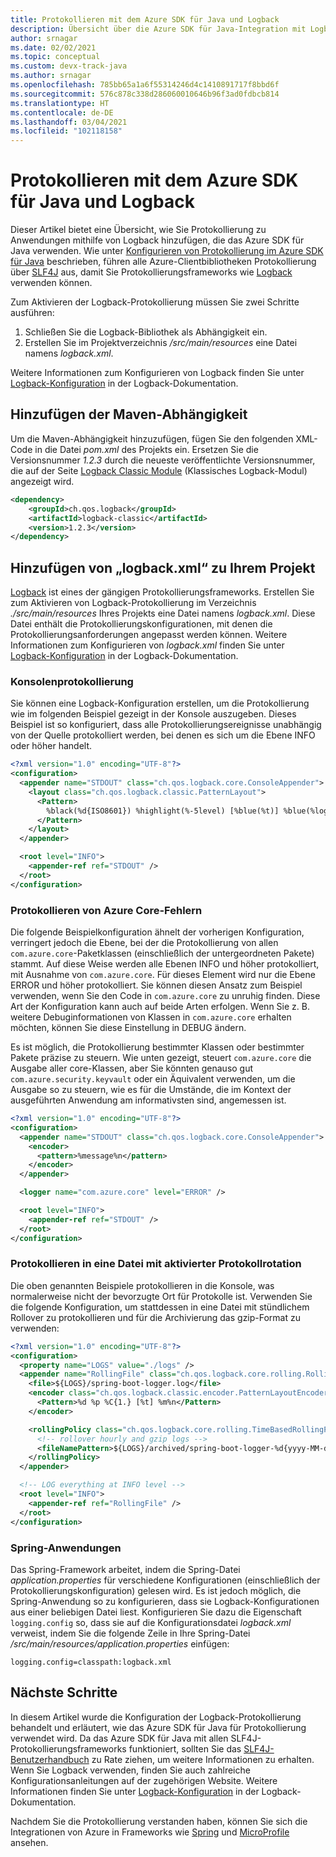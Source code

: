 ```yaml
---
title: Protokollieren mit dem Azure SDK für Java und Logback
description: Übersicht über die Azure SDK für Java-Integration mit Logback
author: srnagar
ms.date: 02/02/2021
ms.topic: conceptual
ms.custom: devx-track-java
ms.author: srnagar
ms.openlocfilehash: 785bb65a1a6f55314246d4c1410891717f8bbd6f
ms.sourcegitcommit: 576c878c338d286060010646b96f3ad0fdbcb814
ms.translationtype: HT
ms.contentlocale: de-DE
ms.lasthandoff: 03/04/2021
ms.locfileid: "102118158"
---
```

# <a name="log-with-the-azure-sdk-for-java-and-logback"></a>Protokollieren mit dem Azure SDK für Java und Logback

Dieser Artikel bietet eine Übersicht, wie Sie Protokollierung zu Anwendungen mithilfe von Logback hinzufügen, die das Azure SDK für Java verwenden. Wie unter [Konfigurieren von Protokollierung im Azure SDK für Java](logging-overview.md) beschrieben, führen alle Azure-Clientbibliotheken Protokollierung über [SLF4J](http://www.slf4j.org/) aus, damit Sie Protokollierungsframeworks wie [Logback](http://logback.qos.ch/) verwenden können.

Zum Aktivieren der Logback-Protokollierung müssen Sie zwei Schritte ausführen:

1. Schließen Sie die Logback-Bibliothek als Abhängigkeit ein.
2. Erstellen Sie im Projektverzeichnis */src/main/resources* eine Datei namens *logback.xml*.

Weitere Informationen zum Konfigurieren von Logback finden Sie unter [Logback-Konfiguration](http://logback.qos.ch/manual/configuration.html) in der Logback-Dokumentation.

## <a name="add-the-maven-dependency"></a>Hinzufügen der Maven-Abhängigkeit

Um die Maven-Abhängigkeit hinzuzufügen, fügen Sie den folgenden XML-Code in die Datei *pom.xml* des Projekts ein. Ersetzen Sie die Versionsnummer *1.2.3* durch die neueste veröffentlichte Versionsnummer, die auf der Seite [Logback Classic Module](https://mvnrepository.com/artifact/ch.qos.logback/logback-classic) (Klassisches Logback-Modul) angezeigt wird.

```xml
<dependency>
    <groupId>ch.qos.logback</groupId>
    <artifactId>logback-classic</artifactId>
    <version>1.2.3</version>
</dependency>
```

## <a name="add-logbackxml-to-your-project"></a>Hinzufügen von „logback.xml“ zu Ihrem Projekt

[Logback](https://logback.qos.ch/manual/introduction.html) ist eines der gängigen Protokollierungsframeworks. Erstellen Sie zum Aktivieren von Logback-Protokollierung im Verzeichnis *./src/main/resources* Ihres Projekts eine Datei namens *logback.xml*. Diese Datei enthält die Protokollierungskonfigurationen, mit denen die Protokollierungsanforderungen angepasst werden können. Weitere Informationen zum Konfigurieren von *logback.xml* finden Sie unter [Logback-Konfiguration](https://logback.qos.ch/manual/configuration.html) in der Logback-Dokumentation.

### <a name="console-logging"></a>Konsolenprotokollierung

Sie können eine Logback-Konfiguration erstellen, um die Protokollierung wie im folgenden Beispiel gezeigt in der Konsole auszugeben. Dieses Beispiel ist so konfiguriert, dass alle Protokollierungsereignisse unabhängig von der Quelle protokolliert werden, bei denen es sich um die Ebene INFO oder höher handelt.

```xml
<?xml version="1.0" encoding="UTF-8"?>
<configuration>
  <appender name="STDOUT" class="ch.qos.logback.core.ConsoleAppender">
    <layout class="ch.qos.logback.classic.PatternLayout">
      <Pattern>
        %black(%d{ISO8601}) %highlight(%-5level) [%blue(%t)] %blue(%logger{100}): %msg%n%throwable
      </Pattern>
    </layout>
  </appender>

  <root level="INFO">
    <appender-ref ref="STDOUT" />
  </root>
</configuration>
```

### <a name="log-azure-core-errors"></a>Protokollieren von Azure Core-Fehlern

Die folgende Beispielkonfiguration ähnelt der vorherigen Konfiguration, verringert jedoch die Ebene, bei der die Protokollierung von allen `com.azure.core`-Paketklassen (einschließlich der untergeordneten Pakete) stammt. Auf diese Weise werden alle Ebenen INFO und höher protokolliert, mit Ausnahme von `com.azure.core`. Für dieses Element wird nur die Ebene ERROR und höher protokolliert. Sie können diesen Ansatz zum Beispiel verwenden, wenn Sie den Code in `com.azure.core` zu unruhig finden. Diese Art der Konfiguration kann auch auf beide Arten erfolgen. Wenn Sie z. B. weitere Debuginformationen von Klassen in `com.azure.core` erhalten möchten, können Sie diese Einstellung in DEBUG ändern.

Es ist möglich, die Protokollierung bestimmter Klassen oder bestimmter Pakete präzise zu steuern. Wie unten gezeigt, steuert `com.azure.core` die Ausgabe aller core-Klassen, aber Sie könnten genauso gut `com.azure.security.keyvault` oder ein Äquivalent verwenden, um die Ausgabe so zu steuern, wie es für die Umstände, die im Kontext der ausgeführten Anwendung am informativsten sind, angemessen ist.

```xml
<?xml version="1.0" encoding="UTF-8"?>
<configuration>
  <appender name="STDOUT" class="ch.qos.logback.core.ConsoleAppender">
    <encoder>
      <pattern>%message%n</pattern>
    </encoder>
  </appender>

  <logger name="com.azure.core" level="ERROR" />

  <root level="INFO">
    <appender-ref ref="STDOUT" />
  </root>
</configuration>
```

### <a name="log-to-a-file-with-log-rotation-enabled"></a>Protokollieren in eine Datei mit aktivierter Protokollrotation

Die oben genannten Beispiele protokollieren in die Konsole, was normalerweise nicht der bevorzugte Ort für Protokolle ist. Verwenden Sie die folgende Konfiguration, um stattdessen in eine Datei mit stündlichem Rollover zu protokollieren und für die Archivierung das gzip-Format zu verwenden:

```xml
<?xml version="1.0" encoding="UTF-8"?>
<configuration>
  <property name="LOGS" value="./logs" />
  <appender name="RollingFile" class="ch.qos.logback.core.rolling.RollingFileAppender">
    <file>${LOGS}/spring-boot-logger.log</file>
    <encoder class="ch.qos.logback.classic.encoder.PatternLayoutEncoder">
      <Pattern>%d %p %C{1.} [%t] %m%n</Pattern>
    </encoder>

    <rollingPolicy class="ch.qos.logback.core.rolling.TimeBasedRollingPolicy">
      <!-- rollover hourly and gzip logs -->
      <fileNamePattern>${LOGS}/archived/spring-boot-logger-%d{yyyy-MM-dd-HH}.log.gz</fileNamePattern>
    </rollingPolicy>
  </appender>

  <!-- LOG everything at INFO level -->
  <root level="INFO">
    <appender-ref ref="RollingFile" />
  </root>
</configuration>
```

### <a name="spring-applications"></a>Spring-Anwendungen

Das Spring-Framework arbeitet, indem die Spring-Datei *application.properties* für verschiedene Konfigurationen (einschließlich der Protokollierungskonfiguration) gelesen wird. Es ist jedoch möglich, die Spring-Anwendung so zu konfigurieren, dass sie Logback-Konfigurationen aus einer beliebigen Datei liest. Konfigurieren Sie dazu die Eigenschaft `logging.config` so, dass sie auf die Konfigurationsdatei *logback.xml* verweist, indem Sie die folgende Zeile in Ihre Spring-Datei */src/main/resources/application.properties* einfügen:

```properties
logging.config=classpath:logback.xml
```

## <a name="next-steps"></a>Nächste Schritte

In diesem Artikel wurde die Konfiguration der Logback-Protokollierung behandelt und erläutert, wie das Azure SDK für Java für Protokollierung verwendet wird. Da das Azure SDK für Java mit allen SLF4J-Protokollierungsframeworks funktioniert, sollten Sie das [SLF4J-Benutzerhandbuch](http://www.slf4j.org/manual.html) zu Rate ziehen, um weitere Informationen zu erhalten. Wenn Sie Logback verwenden, finden Sie auch zahlreiche Konfigurationsanleitungen auf der zugehörigen Website. Weitere Informationen finden Sie unter [Logback-Konfiguration](http://logback.qos.ch/manual/configuration.html) in der Logback-Dokumentation.

Nachdem Sie die Protokollierung verstanden haben, können Sie sich die Integrationen von Azure in Frameworks wie [Spring](../spring-framework/spring-boot-starters-for-azure.md) und [MicroProfile](../eclipse-microprofile/index.yml) ansehen.